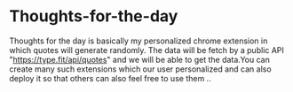 # Thoughts-for-the-day
Thoughts for the day is basically my personalized chrome extension in which quotes will generate randomly.
The data will be fetch by a public API "https://type.fit/api/quotes" and we will be able to get the data.You can create many such extensions which our user
personalized and can also deploy it so that others can also feel free to use them ..
